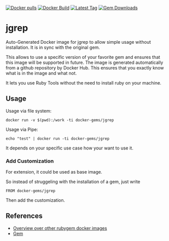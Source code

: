 [![Docker pulls](https://img.shields.io/docker/pulls/rubygem/jgrep.svg)](https://hub.docker.com/r/rubygem/jgrep/)
[![Docker Build](https://img.shields.io/docker/automated/rubygem/jgrep.svg)](https://hub.docker.com/r/rubygem/jgrep/)
[![Latest Tag](https://img.shields.io/github/tag/docker-rubygem/jgrep.svg)](https://hub.docker.com/r/rubygem/jgrep/)
[![Gem Downloads](https://img.shields.io/gem/dt/jgrep.svg)](https://rubygems.org/gems/jgrep/)
# jgrep

Auto-Generated Docker image for jgrep to allow simple usage without installation.
It is in sync with the original gem.

This allows to use a specific version of your favorite gem and ensures that this image will be supported in future.
The image is generated automatically from a github repository by Docker Hub.
This ensures that you exactly know what is in the image and what not.

It lets you use Ruby Tools without the need to install ruby on your machine.

## Usage

Usage via file system:

`docker run -v $(pwd):/work -ti docker-gems/jgrep`

Usage via Pipe:

`echo "test" | docker run -ti docker-gems/jgrep`

It depends on your specific use case how your want to use it.

### Add Customization

For extension, it could be used as base image.

So instead of struggeling with the installation of a gem, just write

`FROM docker-gems/jgrep`

Then add the customization.

## References

 - [Overview over other rubygem docker images](https://github.com/thinkbot/docker-rubygem)
 - [Gem](https://rubygems.org/gems/jgrep/)
